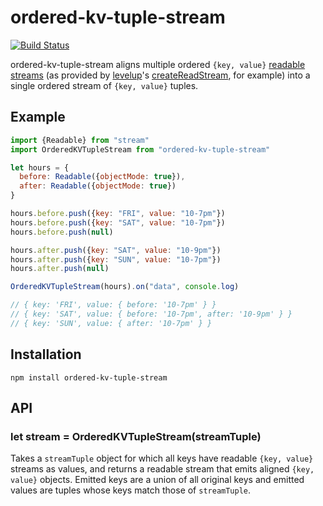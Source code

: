 ordered-kv-tuple-stream
=======================

[![Build Status](https://travis-ci.org/jed/ordered-kv-tuple-stream.svg)](https://travis-ci.org/jed/ordered-kv-tuple-stream)

ordered-kv-tuple-stream aligns multiple ordered `{key, value}` [readable streams][] (as provided by [levelup][]'s [createReadStream][], for example) into a single ordered stream of `{key, value}` tuples.

Example
-------

```javascript
import {Readable} from "stream"
import OrderedKVTupleStream from "ordered-kv-tuple-stream"

let hours = {
  before: Readable({objectMode: true}),
  after: Readable({objectMode: true})
}

hours.before.push({key: "FRI", value: "10-7pm"})
hours.before.push({key: "SAT", value: "10-7pm"})
hours.before.push(null)

hours.after.push({key: "SAT", value: "10-9pm"})
hours.after.push({key: "SUN", value: "10-7pm"})
hours.after.push(null)

OrderedKVTupleStream(hours).on("data", console.log)

// { key: 'FRI', value: { before: '10-7pm' } }
// { key: 'SAT', value: { before: '10-7pm', after: '10-9pm' } }
// { key: 'SUN', value: { after: '10-7pm' } }
```

Installation
------------

    npm install ordered-kv-tuple-stream

API
---

### let stream = OrderedKVTupleStream(streamTuple)

Takes a `streamTuple` object for which all keys have readable `{key, value}` streams as values, and returns a readable stream that emits aligned `{key, value}` objects. Emitted keys are a union of all original keys and emitted values are tuples whose keys match those of `streamTuple`.

[levelup]: https://github.com/rvagg/node-levelup
[createReadStream]: https://github.com/rvagg/node-levelup#createReadStream
[readable streams]: https://iojs.org/api/stream.html#stream_class_stream_readable
